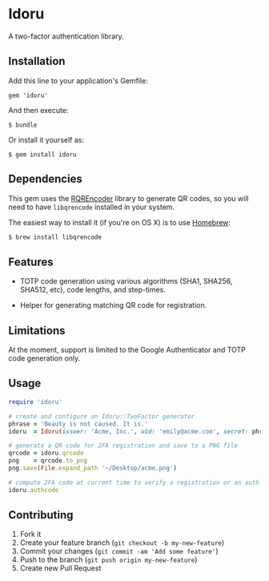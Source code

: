 # Idoru

A two-factor authentication library.

## Installation

Add this line to your application's Gemfile:

    gem 'idoru'

And then execute:

    $ bundle

Or install it yourself as:

    $ gem install idoru

## Dependencies

This gem uses the [RQREncoder](https://github.com/mattyr/rqrencoder) library
to generate QR codes, so you will need to have `libqrencode` installed in your
system.

The easiest way to install it (if you're on OS X) is to use [Homebrew](http://brew.sh/):

````sh
$ brew install libqrencode
````

## Features

* TOTP code generation using various algorithms (SHA1, SHA256, SHA512, etc),
code lengths, and step-times.

* Helper for generating matching QR code for registration.

## Limitations

At the moment, support is limited to the Google Authenticator and TOTP code
generation only.

## Usage

````ruby
require 'idoru'

# create and configure an Idoru::TwoFactor generator
phrase = 'Beauty is not caused. It is.'
idoru  = Idoru(issuer: 'Acme, Inc.', uid: 'emily@acme.com', secret: phrase)

# generate a QR code for 2FA registration and save to a PNG file
qrcode = idoru.qrcode
png    = qrcode.to_png
png.save(File.expand_path '~/Desktop/acme.png')

# compute 2FA code at current time to verify a registration or an auth challenge
idoru.authcode
````

## Contributing

1. Fork it
2. Create your feature branch (`git checkout -b my-new-feature`)
3. Commit your changes (`git commit -am 'Add some feature'`)
4. Push to the branch (`git push origin my-new-feature`)
5. Create new Pull Request
